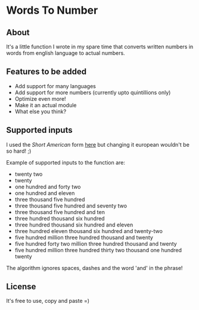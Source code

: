 # Words To Number

## About
It's a little function I wrote in my spare time that converts 
written numbers in words from english language to actual numbers.

## Features to be added
* Add support for many languages
* Add support for more numbers (currently upto quintillions only)
* Optimize even more!
* Make it an actual module
* What else you think?

## Supported inputs
I used the _Short American_ form [here](https://simple.wikipedia.org/wiki/Names_for_large_numbers)
but changing it european wouldn't be so hard! ;)

Example of supported inputs to the function are:
* twenty two
* twenty
* one hundred and forty two
* one hundred and eleven
* three thousand five hundred
* three thousand five hundred and seventy two
* three thousand five hundred and ten
* three hundred thousand six hundred
* three hundred thousand six hundred and eleven
* three hundred eleven thousand six hundred and twenty-two
* five hundred million three hundred thousand and twenty 
* five hundred forty two million three hundred thousand and twenty
* five hundred million three hundred thirty two thousand one hundred twenty

The algorithm ignores spaces, dashes and the word 'and' in the phrase!

## License
It's free to use, copy and paste =)

